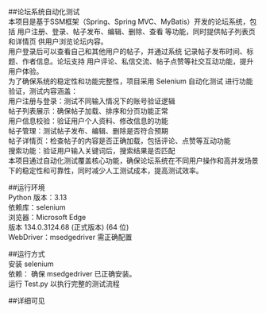 ##论坛系统自动化测试  
本项目是基于SSM框架（Spring、Spring MVC、MyBatis）开发的论坛系统，包括 用户注册、登录、帖子发布、编辑、删除、查看 等功能，同时提供帖子列表页和详情页 供用户浏览论坛内容。   
用户登录后可以查看自己和其他用户的帖子，并通过系统 记录帖子发布时间、标题、作者信息。论坛支持 用户评论、私信交流、帖子点赞等社交互动功能，提升用户体验。  
为了确保系统的稳定性和功能完整性，项目采用 Selenium 自动化测试 进行功能验证，测试内容涵盖：  
用户注册与登录：测试不同输入情况下的账号验证逻辑  
帖子列表展示：确保帖子加载、排序和分页功能正常  
用户信息校验：验证用户个人资料、修改信息的功能  
帖子管理：测试帖子发布、编辑、删除是否符合预期  
帖子详情页：检查帖子的内容是否正确加载，包括评论、点赞等互动功能  
搜索功能：验证用户输入关键词后，搜索结果是否匹配  
本项目通过自动化测试覆盖核心功能，确保论坛系统在不同用户操作和高并发场景下的稳定性和可靠性，同时减少人工测试成本，提高测试效率。  

##运行环境  
Python 版本：3.13  
依赖库：selenium  
浏览器：Microsoft Edge  
版本 134.0.3124.68 (正式版本) (64 位)  
WebDriver：msedgedriver 需正确配置  

##运行方式  
安装 selenium  
依赖： 确保 msedgedriver 已正确安装。  
运行 Test.py 以执行完整的测试流程  

##详细可见  
